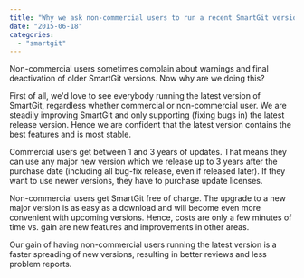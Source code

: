 ```yaml
---
title: "Why we ask non-commercial users to run a recent SmartGit version"
date: "2015-06-18"
categories: 
  - "smartgit"
---
```


Non-commercial users sometimes complain about warnings and final deactivation of older SmartGit versions. Now why are we doing this?

First of all, we'd love to see everybody running the latest version of SmartGit, regardless whether commercial or non-commercial user. We are steadily improving SmartGit and only supporting (fixing bugs in) the latest release version. Hence we are confident that the latest version contains the best features and is most stable.

Commercial users get between 1 and 3 years of updates. That means they can use any major new version which we release up to 3 years after the purchase date (including all bug-fix release, even if released later). If they want to use newer versions, they have to purchase update licenses.

Non-commercial users get SmartGit free of charge. The upgrade to a new major version is as easy as a download and will become even more convenient with upcoming versions. Hence, costs are only a few minutes of time vs. gain are new features and improvements in other areas.

Our gain of having non-commercial users running the latest version is a faster spreading of new versions, resulting in better reviews and less problem reports.
